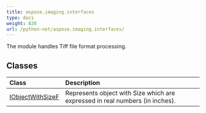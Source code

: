 ```yaml
---
title: aspose.imaging.interfaces
type: docs
weight: 820
url: /python-net/aspose.imaging.interfaces/
---
```



The module handles Tiff file format processing.

## **Classes**
|**Class**|**Description**|
| :- | :- |
|[IObjectWithSizeF](/imaging/python-net/aspose.imaging.interfaces/iobjectwithsizef/)|Represents object with Size which are expressed in real numbers (in inches).|
